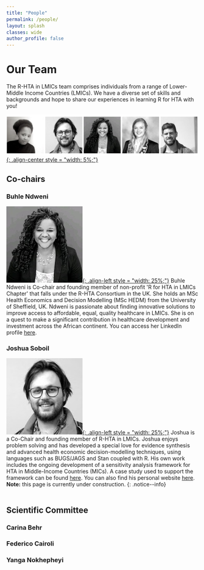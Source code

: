 ```yaml
---
title: "People"
permalink: /people/
layout: splash
classes: wide
author_profile: false
---
```

# Our Team
The R-HTA in LMICs team comprises individuals from a range of Lower-Middle Income Countries (LMICs). We have a diverse set of skills and backgrounds and hope to share our experiences in learning R for HTA with you!

[![styled-image](/assets/images/website_team.png "The Team"){: .align-center style = "width: 5%;"}](/assets/images/website_team.png "The Team")

## Co-chairs
### Buhle Ndweni
[![styled-image](/assets/images/bNdweni.jpeg "Buhle Ndweni, MSc"){: .align-left style = "width: 25%;"}](/assets/images/bNdweni.jpeg "Buhle Ndweni, MSc") Buhle Ndweni is Co-chair and founding member of non-profit 'R for HTA in LMICs Chapter' that falls under the R-HTA Consortium in the UK. She holds an MSc Health Economics and Decision Modelling (MSc HEDM) from the University of Sheffield, UK.
Ndweni is passionate about finding innovative solutions to improve access to affordable, equal, quality healthcare in LMICs. She is on a quest to make a significant contribution in healthcare development and investment across the African continent. You can access her LinkedIn profile [here](https://www.linkedin.com/in/buhle-n-04a5661a/).  
### Joshua Soboil
[![styled-image](/assets/images/jSoboil.jpeg "Joshua Soboil, MPH"){: .align-left style = "width: 25%;"}](/assets/images/jSoboil.jpeg "Joshua Soboil, MPH") Joshua is a Co-Chair and founding member of R-HTA in LMICs. Joshua enjoys problem solving and has developed a special love for evidence synthesis and advanced health economic decision-modelling techniques, using languages such as BUGS/JAGS and Stan coupled with R.
His own work includes the ongoing development of a sensitivity analysis framework for HTA in Middle-Income Countries (MICs). A case study used to support the framework can be found [here](https://github.com/jSoboil/Dissertation). You can also find his personal website [here](https://jsoboil.github.io/).
<br>
**Note:** this page is currently under construction.
{: .notice--info}  
</br>
## Scientific Committee  
### Carina Behr
### Federico Cairoli
### Yanga Nokhepheyi